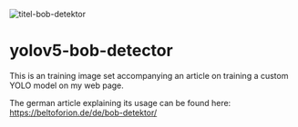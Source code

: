 ![titel-bob-detektor](https://user-images.githubusercontent.com/2202567/195213889-36d7be5f-c2b7-4710-a3ab-5a265a8200b3.jpg)

# yolov5-bob-detector
This is an training image set accompanying an article on training a custom YOLO model on my web page.

The german article explaining its usage can be found here:
https://beltoforion.de/de/bob-detektor/
